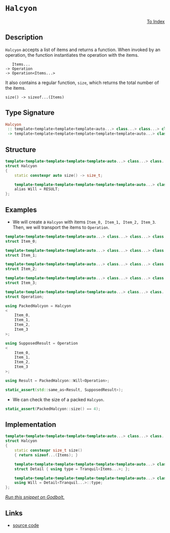 <!-- Copyright 2024 Feng Mofan
SPDX-License-Identifier: Apache-2.0 -->

# `Halcyon`

<p style='text-align: right;'><a href="../utilities.md#halcyon">To Index</a></p>

## Description

`Halcyon` accepts a list of items and returns a function.
When invoked by an operation, the function instantiates the operation with the items.

<pre><code>   Items...
-> Operation
-> Operation&lt;Items...&gt;</code></pre>

It also contains a regular function, `size`, which returns the total number of the items.

<pre><code>size() -> sizeof...(Items)</code></pre>

## Type Signature

```Haskell
Halcyon
 :: template<template<template<template<auto...> class...> class...> class...> class...
 -> template<template<template<template<template<template<auto...> class...> class...> class...> class...> class...>
```

## Structure

```C++
template<template<template<template<template<auto...> class...> class...> class...> class...>
struct Halcyon
{
    static constexpr auto size() -> size_t;

    template<template<template<template<template<template<auto...> class...> class...> class...> class...> class>
    alias Will = RESULT;
};
```

## Examples

- We will create a `Halcyon` with items `Item_0, Item_1, Item_2, Item_3`.
Then, we will transport the items to `Operation`.

```C++
template<template<template<template<auto...> class...> class...> class...>
struct Item_0;

template<template<template<template<auto...> class...> class...> class...>
struct Item_1;

template<template<template<template<auto...> class...> class...> class...>
struct Item_2;

template<template<template<template<auto...> class...> class...> class...>
struct Item_3;

template<template<template<template<template<auto...> class...> class...> class...> class...>
struct Operation;

using PackedHalcyon = Halcyon
<
    Item_0, 
    Item_1, 
    Item_2, 
    Item_3
>;

using SupposedResult = Operation
<
    Item_0, 
    Item_1, 
    Item_2, 
    Item_3
>;

using Result = PackedHalcyon::Will<Operation>;

static_assert(std::same_as<Result, SupposedResult>);
```

- We can check the size of a packed `Halcyon`.

```C++
static_assert(PackedHalcyon::size() == 4);
```

## Implementation

```C++
template<template<template<template<template<auto...> class...> class...> class...> class...Items>
struct Halcyon
{
    static constexpr size_t size()
    { return sizeof...(Items); }

    template<template<template<template<template<template<auto...> class...> class...> class...> class...> class Tranquil>
    struct Detail { using type = Tranquil<Items...>; };

    template<template<template<template<template<template<auto...> class...> class...> class...> class...> class...Tranquil>
    using Will = Detail<Tranquil...>::type;
};
```

[*Run this snippet on Godbolt.*](https://godbolt.org/#z:OYLghAFBqd5QCxAYwPYBMCmBRdBLAF1QCcAaPECAMzwBtMA7AQwFtMQByARg9KtQYEAysib0QXACx8BBAKoBnTAAUAHpwAMvAFYTStJg1DIApACYAQuYukl9ZATwDKjdAGFUtAK4sGISQDMpK4AMngMmAByPgBGmMQgAGxcpAAOqAqETgwe3r7%2BQemZjgJhEdEscQnJtpj2JQxCBEzEBLk%2BfoG19dlNLQRlUbHxSSkKza3t%2BV3j/YMVVaMAlLaoXsTI7BzmAeHI3lgA1CYBbsjj6FhUJ9gmGgCCd/cEmCypBi8nbi9vH5hfP3eTE%2Bp0BfwBryBILcTC8RAAdIibod9kwFApEfDkaj0ZjsQZcUiAtgUQSMYiAJI/BQ3J7jYheByHAASYmQAE8BE8TAB2KwPQ6Cw6zRzIFECcaYVSpYjCvAAL0wAH0CHLFRAlk8hcc%2BYdiJgCOsGGrMKgqJiIFTXgpNQELDqACLcgVCsHA/6gyHgz2/d0Q33Qt2Br1%2B06whFEkk48lY4mktEx/EJvFx6MpqNkw4AFWIhgAjl46LSXYL6YzVQ6DUw6Dr7V5MkZDgR2alMMcAg7s7mGAWi6crSxE8STvbeU67c77tqgx7viHgwHZzP/VCl/PZ%2BHUOn44TYxnk5Gd0P97uk7uc/nC7Ri1OhfXwsBDgB1Oi0dudyvNPtuC89q/pkAQGbVsR25Hlx35R4HgAegAKnghDEKQ6CnjghDs2wIQsyEQ5EJQmCkMIvDJx2PYDjbL40AYTZUgIGlhweJ5lx9VcV29OdFy%2BTdtzTQ9eL3I90zpAgGSZAclQ0UDGIeZiONYlj2Nk7i%2BLJHjVJUg892E0TVXErgpKg551zY0M5MU4ywzhLcNNPVN1IE/ibzLMSfiVMwDKYiyzNM2SlKstTNLPY9BMjbTy0OcSAg8mSvN82L4s4yyIwc%2BygoC2yT2PMKmQAeVbXMGmi%2B40Pgw4ADE8GIcZDmwVRWHeNtiOk%2B570bZQmGQABrTB0FZWgOQEd8WTZTkGG5U4tSFcSNFIY4Swi1yUjm29BXEsxZsm1bXKixjhwnZrWsfIQvFSIoeoAJUwBQvFoVUTk7PL4mBbJxrcTaFteCSNvmvTvpWj6WDcv7tUi8bbn2wzDsOS7rtuob2q6nq%2BoGvwQBfWhr1OR6CpevbIOE57kCVBN4gICALkAhRWGVNEvhhm6CFm47ToyC6roZm5bXxgj0KETAqPQGq6t%2BRqEPwwyRTwImSdaCAEe63qRucEBMnVJZ33uw5JC5p4OBWWhOAAVl4PwOC0UhUE4N7LGsYU1g2CizACHhSAITQ9ZWTqQENjR4TMMwAE4AA4NADw2g8SAJJDMHlJESfROEkXgWAkDQZtN83LY4XgFBAGa3bNvXSDgWAYEQEA1gIVI4XISg0DeOh4kianOFUCOAFpEkkQ5gGQMUpD93gesIEg8HQPR%2BEEEQxHYKQZEERQVHUQvSF0FIAHdc1STgeH1o2Tfdi3OByuFq9VM1DjbxJO%2B73v%2B8kP3DggDwG/oWUdi4JZeALrQVggJB66pEbmQCgEBAHAJAMAKQ60aC3XiLnCAMRD4xHCC0dkO9eAoOYMQdkOUYjaH5gXF29c2CCBygwWg6CV5YBiF4YAMIMa524LwLALBDDAHENQyqhC8AADcrqHylPzOEWwXbhBeAbFetA8AxFzDgjwWBD4iTwCnZhpB%2BHEBiKzSsbCjDSKMO7FYVADDAAUAANTwJgdej1TYu0nsIUQ4g572MXmoQ%2Ba99DsJQNYaw%2BgZG50gCsVAtFshMPbhce6pgbaWDMJnDRxAx4CMCd0HhzgICuCmH4FIoRwhDEqCMFIRQsgCEyXoIpDR5jDASGMOoqTGgTDaJ4Doeg7B1L6K0Sp%2BTqm2AaaUsYDTOmLE/qsdYmwJB7w4MbUgGdeBZ0vh3LuPc%2B6HAHmYJ%2BuAR7vydp/b%2BhiVgIEwEwLACQNSkC9oEeEAcAixw0NHOOadDaJADgnDgSdSAp2dvCZIiQg7By4IkQ2kguCGyufHGZR9s62Dzq7Qxxcy7/wrqfGuoDwFv2bmwTgLQWC8J5O3Jg8ZGxcADvCLg8JzbDyIAk8eKR7HTycdIFxSg3Er10OtTeTBt7MImVM8FWcT5VzhIcC%2BWKcV4oJY%2BIlJKyVPxfkAt%2BxwnZmC/jCwuf8AGoFfvEWuYCNVypGCK3FqIjBEq4DNWBLwqqUCQSvLBaCMGkFtTgvBBCHD2pIYwAg5DKGHxoXQhhtAmEu1Yewzh5t8D6gcHwgRK8hHIBEfa8RdRD7SNkWghRWxzbKNUS7DRWilA6JDQ%2BWFximCmIsVYmx9raWONngy2Qrjl7m1ZZ4gxUSrCWD8TEAJpzgkNDCREjsbbrCxNmfExJ3aVitMjWkjJTT8jZIYOgQZBS0gZGKTkOdWTV3FGyMu7pU6GjtMaXkLdB7egDNyQsFdsxJibpaRe8oVTxkjIds%2ByRPLD5zINWKo1EriWko0Os/AlKFXO2VT/D2pADlHJGKcyRbyPnEtuTyEFPIeRRzMHHIF0zP2cBztCiDf94VIErmfbVqKm4tw4FixZg5eFil4ZKv44wh7AdHtS%2BeDiZ4SDrQvJljadAgCCOyzlu8XkfpXnypF58qCHBo93OjDGmPumqs/XVwDQMBHA7ChFFGQF13U2/EA9HTpKkYwHJUzGCDE2ICwLufA6AWoQda82jqqEuzc86whbqNWkM9RQqhYbMC0PoWIAN9rg16IzSw7hkb%2BFMPJaoYRLwE2CCTVImRcj2TpqUQk7NvBc3aNeIWgxqq%2BAmPMZY6xrZbG8Grdx5x9b%2BPuKEy24wPiO0ponRbEJEpODQQpkOmJcT4hUqSacs9M7F19OCIuvdZS10NBm%2BU3dl6n01J6AII9M3Jv1LmGtrp97%2Bg7YfXkoZk77ZjOGe%2Bg%2BknOByds7RhQ9HDjmfhFZoDmzQM7JVb/fZhzjmUAmQhkAgd4QBACIbH2QK04Q55D8nDd3IW53znss5/hiVoY0ES25XAAgAp5GYQFLyAi3cznh37kHJFmDJ7MinhGVgaMyM4SQQA%3D%3D%3D)

## Links

- [source code](../../../conceptrodon/halcyon.hpp)
